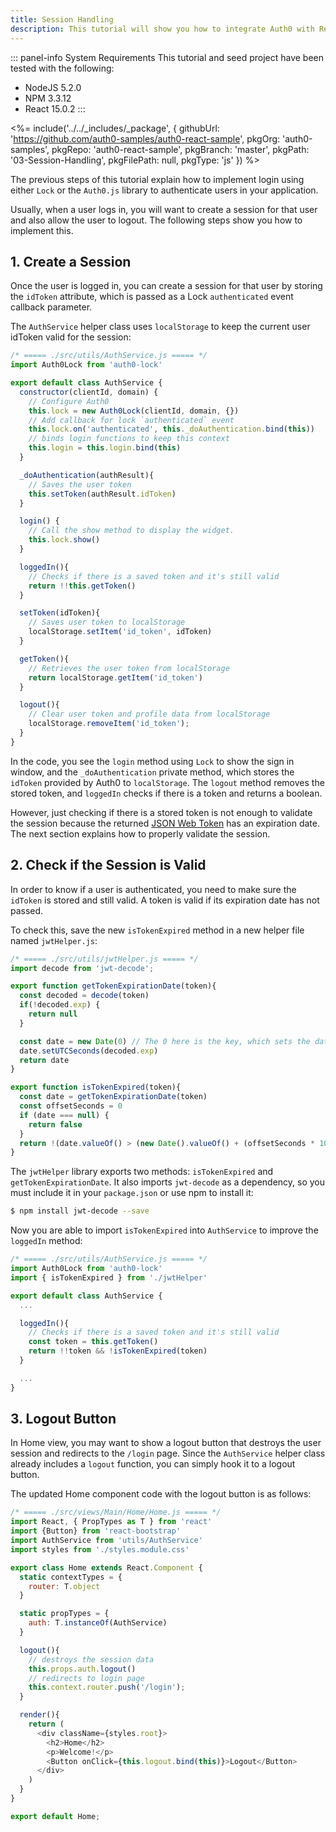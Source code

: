 ```yaml
---
title: Session Handling
description: This tutorial will show you how to integrate Auth0 with ReactJS to add session handling and logout to your web app.
---
```


::: panel-info System Requirements
This tutorial and seed project have been tested with the following:
* NodeJS 5.2.0
* NPM 3.3.12
* React 15.0.2
:::

<%= include('../../_includes/_package', {
  githubUrl: 'https://github.com/auth0-samples/auth0-react-sample',
  pkgOrg: 'auth0-samples',
  pkgRepo: 'auth0-react-sample',
  pkgBranch: 'master',
  pkgPath: '03-Session-Handling',
  pkgFilePath: null,
  pkgType: 'js'
}) %>

The previous steps of this tutorial explain how to implement login using either `Lock` or the `Auth0.js` library to authenticate users in your application. 

Usually, when a user logs in, you will want to create a session for that user and also allow the user to logout. The following steps show you how to implement this.

## 1. Create a Session

Once the user is logged in, you can create a session for that user by storing the `idToken` attribute, which is passed as a Lock `authenticated` event callback parameter. 

The `AuthService` helper class uses `localStorage` to keep the current user idToken valid for the session:

```javascript
/* ===== ./src/utils/AuthService.js ===== */
import Auth0Lock from 'auth0-lock'

export default class AuthService {
  constructor(clientId, domain) {
    // Configure Auth0
    this.lock = new Auth0Lock(clientId, domain, {})
    // Add callback for lock `authenticated` event
    this.lock.on('authenticated', this._doAuthentication.bind(this))
    // binds login functions to keep this context
    this.login = this.login.bind(this)
  }

  _doAuthentication(authResult){
    // Saves the user token
    this.setToken(authResult.idToken)
  }

  login() {
    // Call the show method to display the widget.
    this.lock.show()
  }

  loggedIn(){
    // Checks if there is a saved token and it's still valid
    return !!this.getToken()
  }

  setToken(idToken){
    // Saves user token to localStorage
    localStorage.setItem('id_token', idToken)
  }

  getToken(){
    // Retrieves the user token from localStorage
    return localStorage.getItem('id_token')
  }

  logout(){
    // Clear user token and profile data from localStorage
    localStorage.removeItem('id_token');
  }
}
```

In the code, you see the `login` method using `Lock` to show the sign in window, and the `_doAuthentication` private method, which stores the `idToken` provided by Auth0 to `localStorage`. The `logout` method removes the stored token, and `loggedIn` checks if there is a token and returns a boolean. 

However, just checking if there is a stored token is not enough to validate the session because the returned [JSON Web Token](/jwt) has an expiration date. The next section explains how to properly validate the session.

## 2. Check if the Session is Valid

In order to know if a user is authenticated, you need to make sure the `idToken` is stored and still valid. A token is valid if its expiration date has not passed.

To check this, save the new `isTokenExpired` method in a new helper file named `jwtHelper.js`:

```javascript
/* ===== ./src/utils/jwtHelper.js ===== */
import decode from 'jwt-decode';

export function getTokenExpirationDate(token){
  const decoded = decode(token)
  if(!decoded.exp) {
    return null
  }

  const date = new Date(0) // The 0 here is the key, which sets the date to the epoch
  date.setUTCSeconds(decoded.exp)
  return date
}

export function isTokenExpired(token){
  const date = getTokenExpirationDate(token)
  const offsetSeconds = 0
  if (date === null) {
    return false
  }
  return !(date.valueOf() > (new Date().valueOf() + (offsetSeconds * 1000)))
}
```

The `jwtHelper` library exports two methods: `isTokenExpired` and `getTokenExpirationDate`. It also imports `jwt-decode` as a dependency, so you must include it in your `package.json` or use npm to install it:

```bash
$ npm install jwt-decode --save
```

Now you are able to import `isTokenExpired` into `AuthService` to improve the `loggedIn` method:

```javascript
/* ===== ./src/utils/AuthService.js ===== */
import Auth0Lock from 'auth0-lock'
import { isTokenExpired } from './jwtHelper'

export default class AuthService {
  ...

  loggedIn(){
    // Checks if there is a saved token and it's still valid
    const token = this.getToken()
    return !!token && !isTokenExpired(token)
  }

  ...
}
```

## 3. Logout Button

In Home view, you may want to show a logout button that destroys the user session and redirects to the `/login` page. Since the `AuthService` helper class already includes a `logout` function, you can simply hook it to a logout button. 

The updated Home component code with the logout button is as follows:

```javascript
/* ===== ./src/views/Main/Home/Home.js ===== */
import React, { PropTypes as T } from 'react'
import {Button} from 'react-bootstrap'
import AuthService from 'utils/AuthService'
import styles from './styles.module.css'

export class Home extends React.Component {
  static contextTypes = {
    router: T.object
  }

  static propTypes = {
    auth: T.instanceOf(AuthService)
  }

  logout(){
    // destroys the session data
    this.props.auth.logout()
    // redirects to login page
    this.context.router.push('/login');
  }

  render(){
    return (
      <div className={styles.root}>
        <h2>Home</h2>
        <p>Welcome!</p>
        <Button onClick={this.logout.bind(this)}>Logout</Button>
      </div>
    )
  }
}

export default Home;
```

